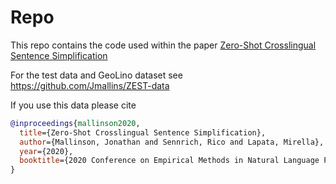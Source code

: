 # Repo

This repo contains the code used within the paper [Zero-Shot Crosslingual Sentence Simplification](http://link.to.come.later)



For the test data and GeoLino dataset see https://github.com/Jmallins/ZEST-data

If you use this data please cite

```BibTex
@inproceedings{mallinson2020,
  title={Zero-Shot Crosslingual Sentence Simplification},
  author={Mallinson, Jonathan and Sennrich, Rico and Lapata, Mirella},
  year={2020},
  booktitle={2020 Conference on Empirical Methods in Natural Language Processing (EMNLP 2020)}
}
```
